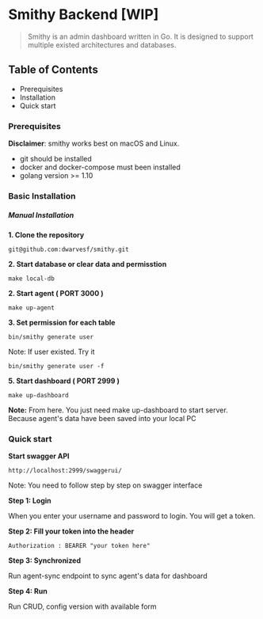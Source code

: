 # Smithy Backend [WIP]

> Smithy is an admin dashboard written in Go. It is designed to support multiple existed architectures and databases.

## Table of Contents

- Prerequisites
- Installation
- Quick start

### Prerequisites

**Disclaimer**: smithy works best on macOS and Linux.

- git should be installed
- docker and docker-compose must been installed
- golang version >= 1.10

### Basic Installation

##### Manual Installation

**1. Clone the repository**

    git@github.com:dwarvesf/smithy.git

**2. Start database or clear data and permisstion**

    make local-db

**2. Start agent ( PORT 3000 )**

    make up-agent

**3. Set permission for each table**

    bin/smithy generate user

Note: If user existed. Try it

    bin/smithy generate user -f

**5. Start dashboard ( PORT 2999 )**

    make up-dashboard

**Note:** From here. You just need make up-dashboard to start server. Because agent's data have been saved into your local PC

### Quick start

**Start swagger API**

    http://localhost:2999/swaggerui/

Note: You need to follow step by step on swagger interface

**Step 1: Login**

When you enter your username and password to login. You will get a token.

**Step 2: Fill your token into the header**

    Authorization : BEARER "your token here"

**Step 3: Synchronized**

Run agent-sync endpoint to sync agent's data for dashboard

**Step 4: Run**

Run CRUD, config version with available form
